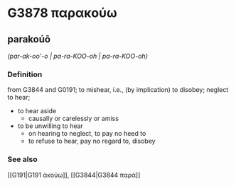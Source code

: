 # G3878 παρακούω

## parakoúō

_(par-ak-oo'-o | pa-ra-KOO-oh | pa-ra-KOO-oh)_

### Definition

from G3844 and G0191; to mishear, i.e., (by implication) to disobey; neglect to hear; 

- to hear aside
  - causally or carelessly or amiss
- to be unwilling to hear
  - on hearing to neglect, to pay no heed to
  - to refuse to hear, pay no regard to, disobey

### See also

[[G191|G191 ἀκούω]], [[G3844|G3844 παρά]]
